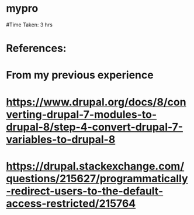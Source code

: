 # mypro
#Time Taken: 3 hrs

# References:
# From my previous experience
# https://www.drupal.org/docs/8/converting-drupal-7-modules-to-drupal-8/step-4-convert-drupal-7-variables-to-drupal-8
# https://drupal.stackexchange.com/questions/215627/programmatically-redirect-users-to-the-default-access-restricted/215764
